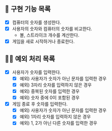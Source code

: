 ## 🚀 구현 기능 목록

- [x] 컴퓨터의 숫자를 생성한다.
- [x] 사용자의 숫자와 컴퓨터의 숫자를 비교한다.
    - 볼, 스트라이크 개수를 계산한다.
- [x] 게임을 새로 시작하거나 종료한다.

## 🙅‍♂️ 예외 처리 목록

- [x] 사용자가 숫자를 입력한다.
    - [x] 예외) 사용자가 숫자가 아닌 문자를 입력한 경우
    - [x] 예외) 3자리 숫자를 입력하지 않은 경우
    - [x] 예외) 중복된 숫자를 입력한 경우
    - [x] 예외) 숫자 중에 0이 포함된 경우
- [x] 게임 종료 후 숫자를 입력한다.
    - [x] 예외) 사용자가 숫자가 아닌 문자를 입력한 경우
    - [x] 예외) 1자리 숫자를 입력하지 않은 경우
    - [x] 예외) 1, 2가 아닌 다른 숫자를 입력한 경우
